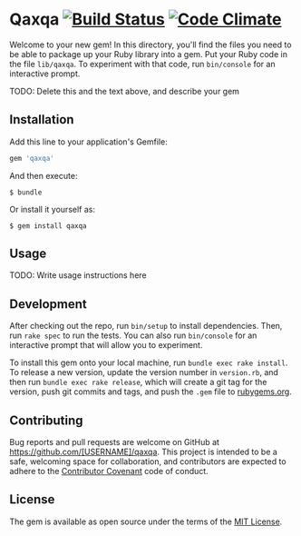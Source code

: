 # Qaxqa [![Build Status](https://travis-ci.org/rpossan/qaxqa.svg?branch=master)](https://travis-ci.org/rpossan/qaxqa) [![Code Climate](https://codeclimate.com/github/rpossan/read_remaining/badges/gpa.svg)](https://codeclimate.com/github/rpossan/read_remaining)

Welcome to your new gem! In this directory, you'll find the files you need to be able to package up your Ruby library into a gem. Put your Ruby code in the file `lib/qaxqa`. To experiment with that code, run `bin/console` for an interactive prompt.

TODO: Delete this and the text above, and describe your gem

## Installation

Add this line to your application's Gemfile:

```ruby
gem 'qaxqa'
```

And then execute:

    $ bundle

Or install it yourself as:

    $ gem install qaxqa

## Usage

TODO: Write usage instructions here

## Development

After checking out the repo, run `bin/setup` to install dependencies. Then, run `rake spec` to run the tests. You can also run `bin/console` for an interactive prompt that will allow you to experiment.

To install this gem onto your local machine, run `bundle exec rake install`. To release a new version, update the version number in `version.rb`, and then run `bundle exec rake release`, which will create a git tag for the version, push git commits and tags, and push the `.gem` file to [rubygems.org](https://rubygems.org).

## Contributing

Bug reports and pull requests are welcome on GitHub at https://github.com/[USERNAME]/qaxqa. This project is intended to be a safe, welcoming space for collaboration, and contributors are expected to adhere to the [Contributor Covenant](http://contributor-covenant.org) code of conduct.


## License

The gem is available as open source under the terms of the [MIT License](http://opensource.org/licenses/MIT).

